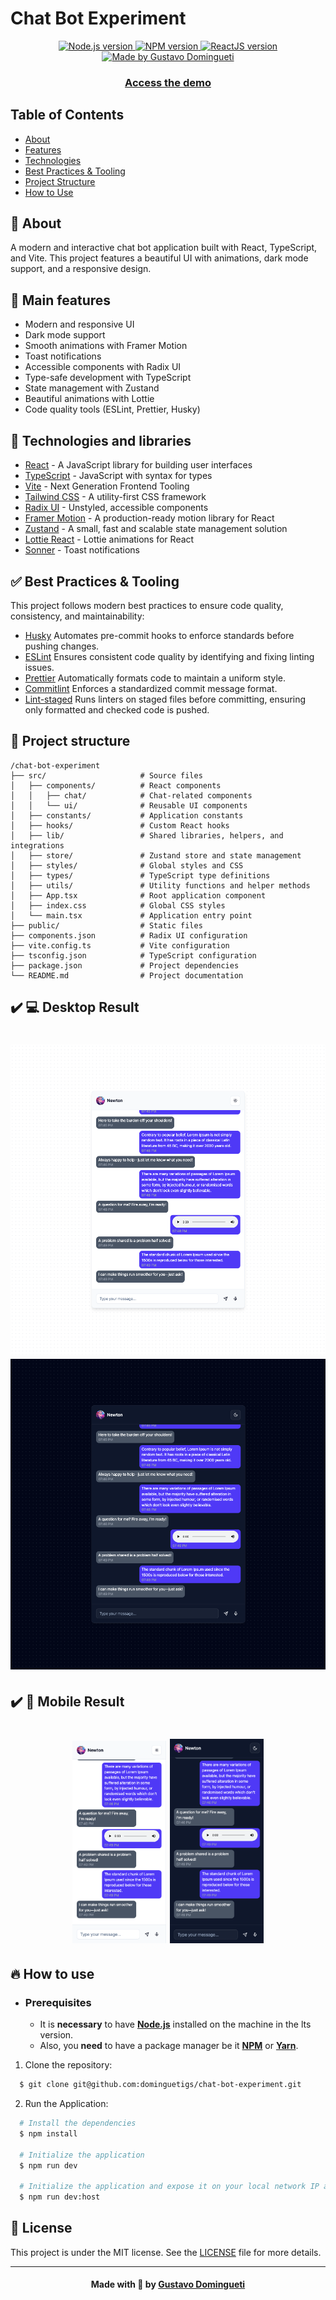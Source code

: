 <h1>Chat Bot Experiment</h1>

<p align="center">
  <a href="https://nodejs.org/en/" target="_blank">
    <img alt="Node.js version" src="https://img.shields.io/badge/node-v20.18.1-74AB63?style=for-the-badge&logo=node.js&logoColor=74AB63">
  </a>
  <a href="https://www.npmjs.com/" target="_blank">
    <img alt="NPM version" src="https://img.shields.io/badge/npm-v10.8.2-C53730?style=for-the-badge&logo=npm&logoColor=C53730">
  </a>
  <a href="https://react.dev/" target="_blank">
    <img alt="ReactJS version" src="https://img.shields.io/badge/React-v19.0.0-20232A?style=for-the-badge&logo=react&logoColor=61DAFB">
  </a>
  <a href="https://www.linkedin.com/in/dominguetigs/" target="_blank">
    <img alt="Made by Gustavo Domingueti" src="https://img.shields.io/badge/made%20by-Gustavo%20Domingueti-0078D7?style=for-the-badge&logoColor=0078D7">
  </a>
</p>

<h3 align="center">
  <a
    href="https://chat-bot-experiment-app-gt62.vercel.app/"
    target="_blank"
  >Access the demo</a>
</h3>

## Table of Contents

- [About](#about)
- [Features](#features)
- [Technologies](#technologies)
- [Best Practices & Tooling](#best-practices-and-tooling)
- [Project Structure](#project-structure)
- [How to Use](#how-to-use)

<a id="about"></a>

## :bookmark: About

A modern and interactive chat bot application built with React, TypeScript, and Vite. This project features a beautiful UI with animations, dark mode support, and a responsive design.

<a id="features"></a>

## :dart: Main features

- Modern and responsive UI
- Dark mode support
- Smooth animations with Framer Motion
- Toast notifications
- Accessible components with Radix UI
- Type-safe development with TypeScript
- State management with Zustand
- Beautiful animations with Lottie
- Code quality tools (ESLint, Prettier, Husky)

<a id="technologies"></a>

## :rocket: Technologies and libraries

- [React](https://react.dev/) - A JavaScript library for building user interfaces
- [TypeScript](https://www.typescriptlang.org/) - JavaScript with syntax for types
- [Vite](https://vitejs.dev/) - Next Generation Frontend Tooling
- [Tailwind CSS](https://tailwindcss.com/) - A utility-first CSS framework
- [Radix UI](https://www.radix-ui.com/) - Unstyled, accessible components
- [Framer Motion](https://www.framer.com/motion/) - A production-ready motion library for React
- [Zustand](https://github.com/pmndrs/zustand) - A small, fast and scalable state management solution
- [Lottie React](https://lottiefiles.com/react-web) - Lottie animations for React
- [Sonner](https://sonner.emilkowal.ski/) - Toast notifications

<a id="best-practices-and-tooling"></a>

## :white_check_mark: Best Practices & Tooling

This project follows modern best practices to ensure code quality, consistency, and maintainability:

- [Husky](https://typicode.github.io/husky/get-started.html) Automates pre-commit hooks to enforce standards before pushing changes.
- [ESLint](https://eslint.org/) Ensures consistent code quality by identifying and fixing linting issues.
- [Prettier](https://prettier.io/) Automatically formats code to maintain a uniform style.
- [Commitlint](https://commitlint.js.org/) Enforces a standardized commit message format.
- [Lint-staged](https://github.com/lint-staged/lint-staged) Runs linters on staged files before committing, ensuring only formatted and checked code is pushed.

<a id="project-structure"></a>

## :open_file_folder: Project structure

```
/chat-bot-experiment
├── src/                     # Source files
│   ├── components/          # React components
│   │   ├── chat/            # Chat-related components
│   │   └── ui/              # Reusable UI components
│   ├── constants/           # Application constants
│   ├── hooks/               # Custom React hooks
│   ├── lib/                 # Shared libraries, helpers, and integrations
│   ├── store/               # Zustand store and state management
│   ├── styles/              # Global styles and CSS
│   ├── types/               # TypeScript type definitions
│   ├── utils/               # Utility functions and helper methods
│   ├── App.tsx              # Root application component
│   ├── index.css            # Global CSS styles
│   └── main.tsx             # Application entry point
├── public/                  # Static files
├── components.json          # Radix UI configuration
├── vite.config.ts           # Vite configuration
├── tsconfig.json            # TypeScript configuration
├── package.json             # Project dependencies
└── README.md                # Project documentation
```

## :heavy_check_mark: :computer: Desktop Result

<h1 align="center">
    <img alt="Desktop light result" src=".github/desktop-light.png" width="700px">
    <img alt="Desktop dark result" src=".github/desktop-dark.png" width="700px">
</h1>

## :heavy_check_mark: :iphone: Mobile Result

<h1 align="center">
    <img alt="Mobile light result" src=".github/mobile-light.png" width="150px">
    <img alt="Mobile dark result" src=".github/mobile-dark.png" width="150px">
</h1>

<a id="how-to-use"></a>

## :fire: How to use

- ### **Prerequisites**

  - It is **necessary** to have **[Node.js](https://nodejs.org/en/)** installed on the machine in the lts version.
  - Also, you **need** to have a package manager be it **[NPM](https://www.npmjs.com/)** or **[Yarn](https://yarnpkg.com/)**.

1. Clone the repository:

```sh
  $ git clone git@github.com:dominguetigs/chat-bot-experiment.git
```

2. Run the Application:

```sh
  # Install the dependencies
  $ npm install

  # Initialize the application
  $ npm run dev

  # Initialize the application and expose it on your local network IP address
  $ npm run dev:host
```

## :memo: License

This project is under the MIT license. See the [LICENSE](LICENSE.md) file for more details.

---

<h4 align="center">
    Made with 💙 by <a
      href="https://www.linkedin.com/in/dominguetigs/"
      target="_blank"
    >Gustavo Domingueti</a>
</h4>
